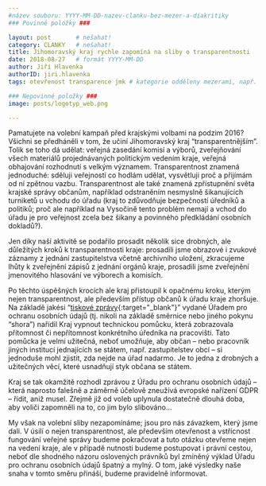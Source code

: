 ```yaml
---
#název souboru: YYYY-MM-DD-nazev-clanku-bez-mezer-a-diakritiky
### Povinné položky ###

layout: post       # nešahat!
category: CLANKY   # nešahat!
title: Jihomoravský kraj rychle zapomíná na sliby o transparentnosti
date: 2018-08-27   # formát YYYY-MM-DD
author: Jiří Hlavenka
authorID: jiri.hlavenka
tags: otevřenost transparence jmk # kategorie odděleny mezerami, např. volby zemědělství životní-prostředí piráti (viz https://jihomoravsky.pirati.cz/tags/)

### Nepovinné položky ###
image: posts/logotyp_web.png

---
```


Pamatujete na volební kampaň před krajskými volbami na podzim 2016? Všichni se předháněli v tom, že učiní Jihomoravský kraj “transparentnějším”. Tolik se toho dá udělat: veřejná zasedání komisí a výborů, zveřejňování všech materiálů projednávaných politickým vedením kraje, veřejná obhajování rozhodnutí s velkým významem. Transparentnost znamená jednoduché: sděluji veřejnosti co hodlám udělat, vysvětluji proč a přijímám od ní zpětnou vazbu. Transparentnost ale také znamená zpřístupnění světa krajské správy občanům, například odstraněním nesmyslně šikanujících turniketů u vchodu do úřadu (kraj to zdůvodňuje bezpečností úředníků a politiků; proč ale například na Vysočině tento problém nemají a vchod do úřadu je pro veřejnost zcela bez šikany a povinného předkládání osobních dokladů?).

Jen díky naší aktivitě se podařilo prosadit několik sice drobných, ale důležitých kroků k transparentnosti kraje: prosadili jsme obrazové i zvukové záznamy z jednání zastupitelstva včetně archivního uložení, zkracujeme lhůty k zveřejnění zápisů z jednání orgánů kraje, prosadili jsme zveřejnění jmenovitého hlasování ve výborech a komisích.

Po těchto úspěšných krocích ale kraj přistoupil k opačnému kroku, kterým nejen transparentnost, ale především přístup občanů k úřadu kraje zhoršuje. Na základě jakési “[tiskové zprávy](https://www.uoou.cz/tiskova-zprava-zverejnovani-informaci-o-nbsp-pritomnosti-zamestnancu-obecniho-mestskeho-uradu-na-pracovisti/d-31118/p1=1017){:target="_blank"}” vydané Úřadem pro ochranu osobních údajů (tj. nikoli na základě směrnice nebo jiného pokynu “shora”) nařídil Kraj vypnout technickou pomůcku, která zobrazovala přítomnost či nepřítomnost konkrétního úředníka na pracovišti. Tato pomůcka je velmi užitečná, neboť umožňuje, aby občan – nebo pracovník jiných institucí jednajících se státem, např. zastupitelstev obcí – si jednoduše mohl zjistit, zda nejde na úřad nadarmo. Je to jedna z drobných a užitečných věcí, které usnadňují styk občana se státem.

Kraj se tak okamžitě rozhodl zprávou z Úřadu pro ochranu osobních údajů – která naprosto falešně a záměrně účelově zneužívá evropské nařízení GDPR – řídit, aniž musel. Zřejmě již od voleb uplynula dostatečně dlouhá doba, aby voliči zapomněli na to, co jim bylo slibováno…

My však na volební sliby nezapomínáme; jsou pro nás závazkem, který jsme dali. V úsilí o nejen transparentnost, ale především otevřenost a vstřícnost fungování veřejné správy budeme pokračovat a tuto otázku otevřeme nejen na vedení kraje, ale v případě nutnosti budeme postupovat i právní cestou, neboť dle shodného názoru oslovených právníků byl zmíněný výklad Úřadu pro ochranu osobních údajů špatný a mylný. O tom, jaké výsledky naše snaha v tomto směru přináší, budeme pravidelně informovat.
